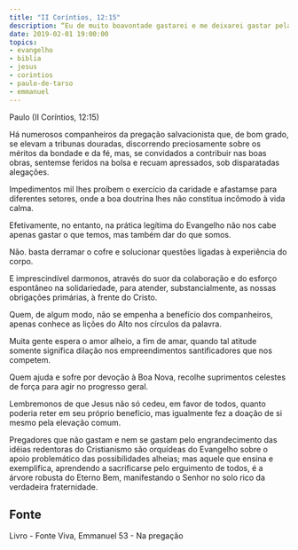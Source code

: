 ```yaml
---
title: "II Coríntios, 12:15"
description: “Eu de muito boa­vontade gastarei e me deixarei gastar pelas vossas almas, ainda que, amando­vos cada.vez mais, seja menos amado.”
date: 2019-02-01 19:00:00
topics: 
- evangelho
- biblia
- jesus
- corintios
- paulo-de-tarso
- emmanuel
---
```


Paulo (II Coríntios, 12:15)

Há numerosos companheiros da pregação salvacionista que, de bom grado,
se elevam a tribunas douradas, discorrendo preciosamente sobre os méritos da
bondade e da fé, mas, se convidados a contribuir nas boas obras, sentem­se feridos
na bolsa e recuam apressados, sob disparatadas alegações.

Impedimentos mil lhes proíbem o exercício da caridade e afastam­se para
diferentes setores, onde a boa doutrina lhes não constitua incômodo à vida calma.

Efetivamente, no entanto, na prática legítima do Evangelho não nos cabe
apenas gastar o que temos, mas também dar do que somos.

Não. basta derramar o cofre e solucionar questões ligadas à experiência do
corpo.

E imprescindível darmo­nos, através do suor da colaboração e do esforço
espontâneo na solidariedade, para atender, substancialmente, as nossas obrigações
primárias, à frente do Cristo.

Quem, de algum modo, não se empenha a benefício dos companheiros,
apenas conhece as lições do Alto nos círculos da palavra.

Muita gente espera o amor alheio, a fim de amar, quando tal atitude
somente significa dilação nos empreendimentos santificadores que nos competem.

Quem ajuda e sofre por devoção à Boa Nova, recolhe suprimentos celestes
de força para agir no progresso geral.

Lembremo­nos de que Jesus não só cedeu, em favor de todos, quanto
poderia reter em seu próprio benefício, mas igualmente fez a doação de si mesmo
pela elevação comum.

Pregadores que não gastam e nem se gastam pelo engrandecimento das
idéias redentoras do Cristianismo são orquídeas do Evangelho sobre o apoio
problemático das possibilidades alheias; mas aquele que ensina e exemplifica,
aprendendo a sacrificar­se pelo erguimento de todos, é a árvore robusta do Eterno
Bem, manifestando o Senhor no solo rico da verdadeira fraternidade.


## Fonte
Livro - Fonte Viva, Emmanuel
53 - Na pregação
